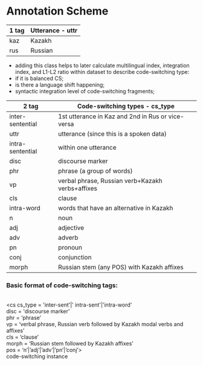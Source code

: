# Annotation Scheme 

| 1 tag   | Utterance - uttr                          |
| ------- | ------------------------------------------- |
| kaz     | Kazakh      |
| rus     | Russian        |


- adding this class helps to later calculate multilingual index, integration index, and L1-L2 ratio within dataset to describe code-switching type: 
- if it is balanced CS; 
- is there a language shift happening; 
- syntactic integration level of code-switching fragments;


| 2 tag           | Code-switching types - cs_type                 |
| --------------- | --------------------------------------------------- |
|inter-sentential | 1st utterance in Kaz and 2nd in Rus or vice-versa |
| uttr            | utterance (since this is a spoken data)             |
| intra-sentential | within one utterance |
| disc            | discourse marker                                    |
| phr             | phrase (a group of words)                           |
| vp              | verbal phrase, Russian verb+Kazakh verbs+affixes    |
| cls             | clause                                              |
| intra-word |words that have an alternative in Kazakh |
| n               | noun                                                |
| adj             | adjective                                           |
| adv             | adverb                                              |
| pn              | pronoun                                             |
| conj            | conjunction                                         |
| morph           | Russian stem (any POS) with Kazakh affixes          |


### Basic format of code-switching tags:

<uttr lang = ‘kaz’|‘rus’> </uttr>  <br />
<cs cs_type = 'inter-sent'|' intra-sent'|'intra-word' <br />
disc = 'discourse marker' <br />
phr = ‘phrase’ <br />
vp = ‘verbal phrase, Russian verb followed by Kazakh modal verbs and affixes’ <br />
cls = ‘clause’ <br />
morph = ‘Russian stem followed by Kazakh affixes’ <br />
pos = ‘n’|’adj’|’adv’|’pn’|’conj’> <br />
code-switching instance</cs>   <br />


